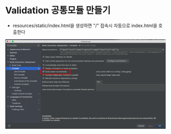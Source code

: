 # Validation 공통모듈 만들기

* resources/static/index.html을 생성하면 "/" 접속시 자동으로 index.html을 호출한다

![IntelliJ 자동반영 설정](./images/자동반영설정.png)
